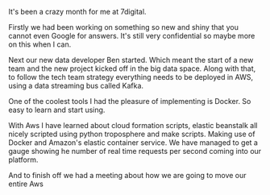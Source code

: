 It's been a crazy month for me at 7digital.

Firstly we had been working on something so new and shiny that you cannot even Google for answers. It's still very confidential so maybe more on this when I can.

Next our new data developer Ben started. Which meant the start of a new team and the new project kicked off in the big data space. Along with that, to follow the tech team strategy everything needs to be deployed in AWS, using a data streaming bus called Kafka.

One of the coolest tools I had the pleasure of implementing is Docker. So easy to learn and start using.

With Aws I have learned about cloud formation scripts, elastic beanstalk all nicely scripted using python troposphere and make scripts. Making use of Docker and Amazon's elastic container service. We have managed to get a gauge showing he number of real time requests per second coming into our platform.

And to finish off we had a meeting about how we are going to move our entire Aws
